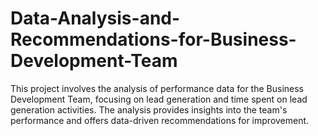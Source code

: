 # Data-Analysis-and-Recommendations-for-Business-Development-Team
This project involves the analysis of performance data for the Business Development Team, focusing on lead generation and time spent on lead generation activities. The analysis provides insights into the team's performance and offers data-driven recommendations for improvement.
